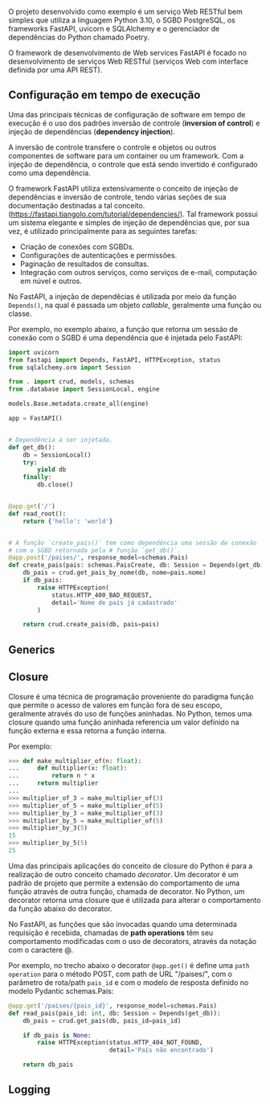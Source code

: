 O projeto desenvolvido como exemplo é um serviço Web RESTful bem simples que utiliza a linguagem
Python 3.10, o SGBD PostgreSQL, os frameworks FastAPI, uvicorn e SQLAlchemy e o gerenciador de
dependências do Python chamado Poetry.

O framework de desenvolvimento de Web services FastAPI é focado no desenvolvimento de serviços Web
RESTful (serviços Web com interface definida por uma API REST).


## Configuração em tempo de execução

Uma das principais técnicas de configuração de software em tempo de execução é o uso dos padrões
inversão de controle (**inversion of control**) e injeção de dependências (**dependency injection**).

A inversão de controle transfere o controle e objetos ou outros componentes de software para um
container ou um framework. Com a injeção de dependência, o controle que está sendo invertido é
configurado como uma dependência.

O framework FastAPI utiliza extensivamente o conceito de injeção de dependências e inversão de
controle, tendo várias seções de sua documentação destinadas a tal conceito.
(https://fastapi.tiangolo.com/tutorial/dependencies/). Tal framework possui um sistema elegante e
simples de injeção de dependências que, por sua vez, é utilizado principalmente para as seguintes
tarefas:

- Criação de conexões com SGBDs.
- Configurações de autenticações e permissões.
- Paginação de resultados de consultas.
- Integração com outros serviços, como serviços de e-mail, computação em núvel e outros.

No FastAPI, a injeção de dependêcias é utilizada por meio da função `Depends()`, na qual é passada
um objeto *callable*, geralmente uma função ou classe.

Por exemplo, no exemplo abaixo, a função que retorna um sessão de conexão com o SGBD é uma
dependência que é injetada pelo FastAPI:

```python
import uvicorn
from fastapi import Depends, FastAPI, HTTPException, status
from sqlalchemy.orm import Session

from . import crud, models, schemas
from .database import SessionLocal, engine

models.Base.metadata.create_all(engine)

app = FastAPI()


# Dependência a ser injetada.
def get_db():
    db = SessionLocal()
    try:
        yield db
    finally:
        db.close()


@app.get('/')
def read_root():
    return {'hello': 'world'}


# A função `create_pais()` tem como dependência uma sessão de conexão
# com o SGBD retornada pela # função `get_db()`.
@app.post('/paises/', response_model=schemas.Pais)
def create_pais(pais: schemas.PaisCreate, db: Session = Depends(get_db)):
    db_pais = crud.get_pais_by_nome(db, nome=pais.nome)
    if db_pais:
        raise HTTPException(
            status.HTTP_400_BAD_REQUEST,
            detail='Nome de país já cadastrado'
        )

    return crud.create_pais(db, pais=pais)
```

## Generics

## Closure

Closure é uma técnica de programação proveniente do paradigma função que permite o acesso de
valores em função fora de seu escopo, geralmente através do uso de funções aninhadas.
No Python, temos uma closure quando uma função aninhada referencia um valor definido na função externa
e essa retorna a função interna.

Por exemplo:

```python
>>> def make_multiplier_of(n: float):
...     def multiplier(x: float):
...         return n * x
...     return multiplier
...
>>> multiplier_of_3 = make_multiplier_of(3)
>>> multiplier_of_5 = make_multiplier_of(5)
>>> multiplier_by_3 = make_multiplier_of(3)
>>> multiplier_by_5 = make_multiplier_of(5)
>>> multiplier_by_3(5)
15
>>> multiplier_by_5(5)
25
```

Uma das principais aplicações do conceito de closure do Python é para a realização de outro
conceito chamado *decorator*. Um decorator é um padrão de projeto que permite a extensão do
comportamento de uma função através de outra função, chamada de decorator. No Python, um decorator
retorna uma closure que é utilizada para alterar o comportamento da função abaixo do decorator.

No FastAPI, as funções que são invocadas quando uma determinada requisição é recebida, chamadas de
**path operations** têm seu comportamento modificadas com o uso de decorators, através da notação
com o caractere @.

Por exemplo, no trecho abaixo o decorator `@app.get()` é define uma `path operation` para o método
POST, com path de URL "/paises/", com o parâmetro de rota/path `pais_id` e com o modelo de resposta
definido no modelo Pydantic schemas.Pais:

```python
@app.get('/paises/{pais_id}', response_model=schemas.Pais)
def read_pais(pais_id: int, db: Session = Depends(get_db)):
    db_pais = crud.get_pais(db, pais_id=pais_id)

    if db_pais is None:
        raise HTTPException(status.HTTP_404_NOT_FOUND,
                            detail='País não encontrado')

    return db_pais
```

## Logging 